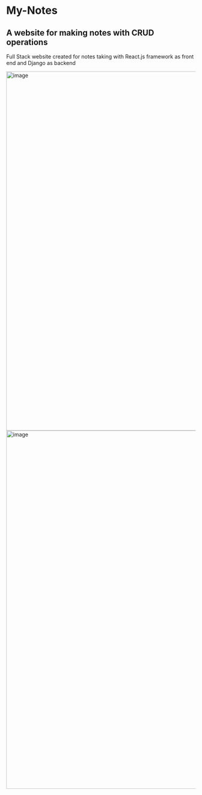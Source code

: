 # My-Notes
## A website for making notes with CRUD operations
Full Stack website created for notes taking with React.js framework as front end and Django as backend

<img width="954" alt="image" src="https://github.com/DSam327/My-Notes/assets/113661235/78b2c0bd-4885-4096-ba37-34e5f259bb5d">

<img width="952" alt="image" src="https://github.com/DSam327/My-Notes/assets/113661235/af7a1f57-3e79-4240-b08d-7a17e1500e45">




